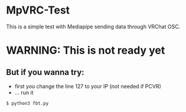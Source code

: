 # MpVRC-Test
This is a simple test with Mediapipe sending data through VRChat OSC.

# WARNING: This is not ready yet
## But if you wanna try:
- first you change the line 127 to your IP (not needed if PCVR)
- ... run it
```sh
$ python3 fbt.py
```
